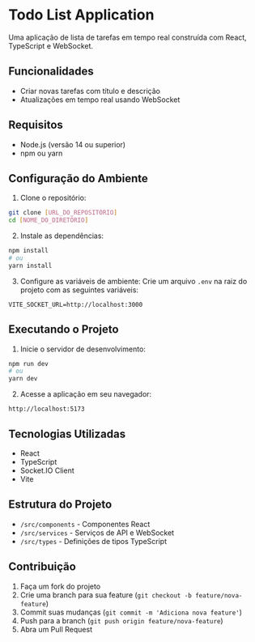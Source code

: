 # Todo List Application

Uma aplicação de lista de tarefas em tempo real construída com React, TypeScript e WebSocket.

## Funcionalidades

- Criar novas tarefas com título e descrição
- Atualizações em tempo real usando WebSocket

## Requisitos

- Node.js (versão 14 ou superior)
- npm ou yarn

## Configuração do Ambiente

1. Clone o repositório:
```bash
git clone [URL_DO_REPOSITÓRIO]
cd [NOME_DO_DIRETÓRIO]
```

2. Instale as dependências:
```bash
npm install
# ou
yarn install
```

3. Configure as variáveis de ambiente:
Crie um arquivo `.env` na raiz do projeto com as seguintes variáveis:
```
VITE_SOCKET_URL=http://localhost:3000
```

## Executando o Projeto

1. Inicie o servidor de desenvolvimento:
```bash
npm run dev
# ou
yarn dev
```

2. Acesse a aplicação em seu navegador:
```
http://localhost:5173
```

## Tecnologias Utilizadas

- React
- TypeScript
- Socket.IO Client
- Vite

## Estrutura do Projeto

- `/src/components` - Componentes React
- `/src/services` - Serviços de API e WebSocket
- `/src/types` - Definições de tipos TypeScript

## Contribuição

1. Faça um fork do projeto
2. Crie uma branch para sua feature (`git checkout -b feature/nova-feature`)
3. Commit suas mudanças (`git commit -m 'Adiciona nova feature'`)
4. Push para a branch (`git push origin feature/nova-feature`)
5. Abra um Pull Request
